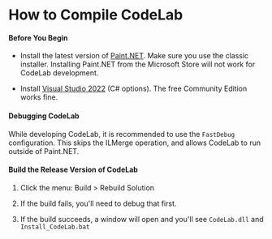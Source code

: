 # How to Compile CodeLab

#### Before You Begin

- Install the latest version of [Paint.NET](https://www.getpaint.net/). Make sure you use the classic installer. Installing Paint.NET from the Microsoft Store will not work for CodeLab development.

- Install [Visual Studio 2022](https://visualstudio.microsoft.com/vs/) (C# options). The free Community Edition works fine.

#### Debugging CodeLab

While developing CodeLab, it is recommended to use the `FastDebug` configuration. This skips the ILMerge operation, and allows CodeLab to run outside of Paint.NET.

#### Build the Release Version of CodeLab

1. Click the menu: Build > Rebuild Solution

1. If the build fails, you'll need to debug that first.

1. If the build succeeds, a window will open and you'll see `CodeLab.dll` and `Install_CodeLab.bat`
